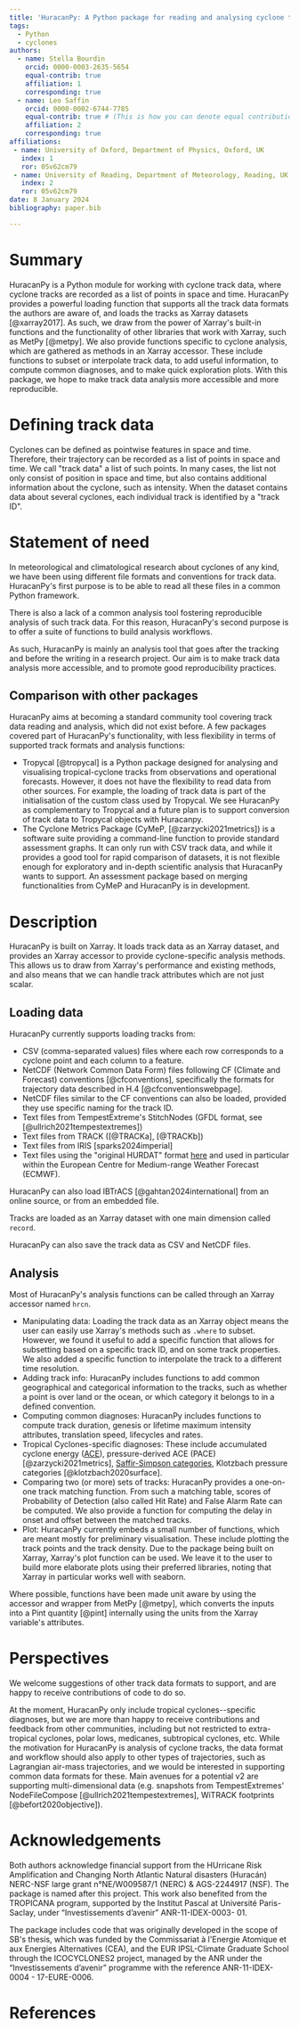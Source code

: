 ```yaml
---
title: 'HuracanPy: A Python package for reading and analysing cyclone tracks'
tags:
  - Python
  - cyclones
authors:
  - name: Stella Bourdin
    orcid: 0000-0003-2635-5654
    equal-contrib: true
    affiliation: 1 
    corresponding: true
  - name: Leo Saffin
    orcid: 0000-0002-6744-7785
    equal-contrib: true # (This is how you can denote equal contributions between multiple authors)
    affiliation: 2
    corresponding: true
affiliations:
 - name: University of Oxford, Department of Physics, Oxford, UK
   index: 1
   ror: 05v62cm79
 - name: University of Reading, Department of Meteorology, Reading, UK # Please adjust
   index: 2
   ror: 05v62cm79
date: 8 January 2024
bibliography: paper.bib

---
```


# Summary

HuracanPy is a Python module for working with cyclone track data, where cyclone tracks are recorded as a list of points in space and time. 
HuracanPy provides a powerful loading function that supports all the track data formats the authors are aware of, and loads the tracks as Xarray datasets [@xarray2017].
As such, we draw from the power of Xarray's built-in functions and the functionality of other libraries that work with Xarray, such as MetPy [@metpy]. 
We also provide functions specific to cyclone analysis, which are gathered as methods in an Xarray accessor. 
These include functions to subset or interpolate track data, to add useful information, to compute common diagnoses, and to make quick exploration plots. 
With this package, we hope to make track data analysis more accessible and more reproducible. 

# Defining track data

Cyclones can be defined as pointwise features in space and time. 
Therefore, their trajectory can be recorded as a list of points in space and time. 
We call "track data" a list of such points. 
In many cases, the list not only consist of position in space and time, but also contains additional information about the cyclone, such as intensity. 
When the dataset contains data about several cyclones, each individual track is identified by a "track ID". 

# Statement of need

In meteorological and climatological research about cyclones of any kind, 
we have been using different file formats and conventions for track data. 
HuracanPy's first purpose is to be able to read all these files in a common Python framework. 

There is also a lack of a common analysis tool fostering reproducible analysis of such track data. 
For this reason, HuracanPy's second purpose is to offer a suite of functions to build analysis workflows. 

As such, HuracanPy is mainly an analysis tool that goes after the tracking and before the writing in a research project. 
Our aim is to make track data analysis more accessible, and to promote good reproducibility practices. 

## Comparison with other packages
HuracanPy aims at becoming a standard community tool covering track data reading and analysis, which did not exist before. 
A few packages covered part of HuracanPy's functionality, with less flexibility in terms of supported track formats and analysis functions:

* Tropycal [@tropycal] is a Python package designed for analysing and visualising tropical-cyclone tracks from observations and operational forecasts. However, it does not have the flexibility to read data from other sources. For example, the loading of track data is part of the initialisation of the custom class used by Tropycal. We see HuracanPy as complementary to Tropycal and a future plan is to support conversion of track data to Tropycal objects with Huracanpy.
* The Cyclone Metrics Package (CyMeP, [@zarzycki2021metrics]) is a software suite providing a command-line function to provide standard assessment graphs. It can only run with CSV track data, and while it provides a good tool for rapid comparison of datasets, it is not flexible enough for exploratory and in-depth scientific analysis that HuracanPy wants to support. An assessment package based on merging functionalities from CyMeP and HuracanPy is in development. 

# Description

HuracanPy is built on Xarray. It loads track data as an Xarray dataset, and provides an Xarray accessor to provide cyclone-specific analysis methods. 
This allows us to draw from Xarray's performance and existing methods, and also means that we can handle track attributes which are not just scalar.

## Loading data

HuracanPy currently supports loading tracks from:

* CSV (comma-separated values) files where each row corresponds to a cyclone point and each column to a feature.  
* NetCDF (Network Common Data Form) files following CF (Climate and Forecast) conventions [@cfconventions], specifically the formats for trajectory data described in H.4 [@cfconventionswebpage].
* NetCDF files similar to the CF conventions can also be loaded, provided they use specific naming for the track ID.
* Text files from TempestExtreme's StitchNodes (GFDL format, see [@ullrich2021tempestextremes])
* Text files from TRACK ([@TRACKa], [@TRACKb])
* Text files from IRIS [sparks2024imperial]
* Text files using the "original HURDAT" format [here](https://www.aoml.noaa.gov/hrd/data_sub/hurdat.html) and used in particular within the European Centre for Medium-range Weather Forecast (ECMWF).

HuracanPy can also load IBTrACS [@gahtan2024international] from an online source, or from an embedded file. 

Tracks are loaded as an Xarray dataset with one main dimension called `record`. 

HuracanPy can also save the track data as CSV and NetCDF files. 

## Analysis

Most of HuracanPy's analysis functions can be called through an Xarray accessor named `hrcn`.

* Manipulating data:
    Loading the track data as an Xarray object means the user can easily use Xarray's methods such as `.where` to subset. 
However, we found it useful to add a specific function that allows for subsetting based on a specific track ID, and on some track properties. 
We also added a specific function to interpolate the track to a different time resolution. 
* Adding track info:
    HuracanPy includes functions to add common geographical and categorical information to the tracks, such as whether a point is over land or the ocean, or which category it belongs to in a defined convention. 
* Computing common diagnoses:
    HuracanPy includes functions to compute track duration, genesis or lifetime maximum intensity attributes, translation speed, lifecycles and rates.
* Tropical Cyclones-specific diagnoses:
    These include accumulated cyclone energy ([ACE](https://en.wikipedia.org/wiki/Accumulated_cyclone_energy)), pressure-derived ACE (PACE) [@zarzycki2021metrics], [Saffir-Simpson categories](https://www.nhc.noaa.gov/aboutsshws.php), Klotzbach pressure categories [@klotzbach2020surface].
* Comparing two (or more) sets of tracks:
    HuracanPy provides a one-on-one track matching function.
    From such a matching table, scores of Probability of Detection (also called Hit Rate) and False Alarm Rate can be computed.
    We also provide a function for computing the delay in onset and offset between the matched tracks.
* Plot:
    HuracanPy currently embeds a small number of functions, which are meant mostly for preliminary visualisation.
    These include plotting the track points and the track density.
    Due to the package being built on Xarray, Xarray's plot function can be used.
    We leave it to the user to build more elaborate plots using their preferred libraries, noting that Xarray in particular works well with seaborn. 

Where possible, functions have been made unit aware by using the accessor and wrapper from MetPy [@metpy], which converts the inputs into a Pint quantity [@pint] internally using the units from the Xarray variable's attributes.

# Perspectives

We welcome suggestions of other track data formats to support, and are happy to receive contributions of code to do so. 

At the moment, HuracanPy only include tropical cyclones--specific diagnoses, but we are more than happy to receive contributions and feedback from other communities, including but not restricted to extra-tropical cyclones, polar lows, medicanes, subtropical cyclones, etc.
While the motivation for HuracanPy is analysis of cyclone tracks, the data format and workflow should also apply to other types of trajectories, such as Lagrangian air-mass trajectories, and we would be interested in supporting common data formats for these.
Main avenues for a potential v2 are supporting multi-dimensional data (e.g. snapshots from TempestExtremes' NodeFileCompose [@ullrich2021tempestextremes], WiTRACK footprints [@befort2020objective]).


# Acknowledgements

Both authors acknowledge financial support from the HUrricane Risk Amplification and Changing North Atlantic Natural disasters (Huracán) NERC-NSF large grant n°NE/W009587/1 (NERC) & AGS-2244917 (NSF). The package is named after this project.
This work also benefited from the TROPICANA program, supported by the Institut Pascal at Université Paris-Saclay, under “Investissements d’avenir” ANR-11-IDEX-0003- 01.

The package includes code that was originally developed in the scope of SB's thesis, which was funded by the Commissariat à l'Energie Atomique et aux Energies Alternatives (CEA), and the EUR IPSL-Climate Graduate School through the ICOCYCLONES2 project, managed by the ANR under the “Investissements d’avenir” programme with the reference ANR-11-IDEX-0004 - 17-EURE-0006.

# References
